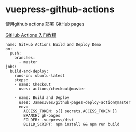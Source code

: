 # vuepress-github-actions



使用github actions 部署 GitHub pages

[GitHub Actions 入门教程](http://www.ruanyifeng.com/blog/2019/09/getting-started-with-github-actions.html)

```
name: GitHub Actions Build and Deploy Demo
on:
  push:
    branches:
      - master
jobs:
  build-and-deploy:
    runs-on: ubuntu-latest
    steps:
    - name: Checkout
      uses: actions/checkout@master

    - name: Build and Deploy
      uses: JamesIves/github-pages-deploy-action@master
      env:
        ACCESS_TOKEN: ${{ secrets.ACCESS_TOKEN }}
        BRANCH: gh-pages
        FOLDER: .vuepress/dist
        BUILD_SCRIPT: npm install && npm run build
```

